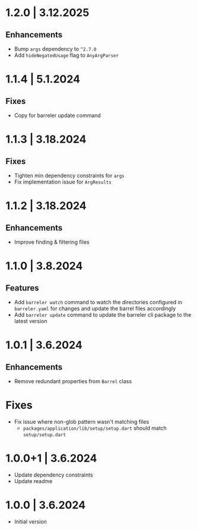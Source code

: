 # 1.2.0 | 3.12.2025

## Enhancements

- Bump `args` dependency to `^2.7.0`
- Add `hideNegatedUsage` flag to `AnyArgParser`

# 1.1.4 | 5.1.2024

## Fixes

- Copy for barreler update command

# 1.1.3 | 3.18.2024

## Fixes

- Tighten min dependency constraints for `args`
- Fix implementation issue for `ArgResults`

# 1.1.2 | 3.18.2024

## Enhancements

- Improve finding & filtering files

# 1.1.0 | 3.8.2024

## Features

- Add `barreler watch` command to watch the directories configured in `barreler.yaml` for changes and update the barrel files accordingly
- Add `barreler update` command to update the barreler cli package to the latest version

# 1.0.1 | 3.6.2024

## Enhancements

- Remove redundant properties from `Barrel` class

# Fixes

- Fix issue where non-glob pattern wasn't matching files
  - `packages/application/lib/setup/setup.dart` should match `setup/setup.dart`

# 1.0.0+1 | 3.6.2024

- Update dependency constraints
- Update readme

# 1.0.0 | 3.6.2024

- Initial version
